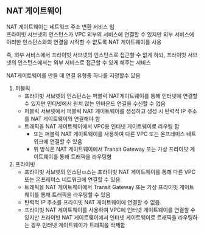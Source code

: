 ## NAT 게이트웨이
NAT 게이트웨이는 네트워크 주소 변환 서비스 임  
프라이빗 서브넷의 인스턴스가 VPC 외부의 서비스에 연결할 수 있지만 외부 서비스에 이러한 인스턴스와의 연결을 시작할 수 없도록 NAT 게이트웨이를 사용  
  
즉, 외부 서비스에서 프라이빗 서브넷의 인스턴스로 접근할 수 없게 하되, 프라이빗 서브넷의 인스턴스에서는 외부 서비스로 접근할 수 있게 해주는 서비스  
  
NAT게이트웨이를 만들 때 연결 유형중 하나를 지정할수 있음
1. 퍼블릭
    * 프라이빗 서브넷의 인스턴스는 퍼블릭 NAT게이트웨이를 통해 인터넷에 연결할 수 있지만 인터넷에서 원치 않는 인바운드 연결을 수신할 수 없음  
    * 퍼블릭 서브넷에서 퍼블릭 NAT 게이트웨이를 생성하고 생성 시 탄력적 IP 주소를 NAT 게이트웨이와 연결해야 함
    * 트래픽을 NAT 게이트웨이에서 VPC용 인터넷 게이트웨이로 라우팅 함
        * 또는 퍼블릭 NAT 게이트웨이를 사용하여 다른 VPC 또는 온프레미스 네트워크에 연결할 수 있음
        * 위 방식은 NAT 게이트웨이에서 Transit Gateway 또는 가상 프라이빗 게이트웨이를 통해 트래픽을 라우팅함 
2. 프라이빗
    * 프라이빗 서브넷의 인스턴ㅁ스는 프라이빗 NAT 게이트웨이를 통해 다른 VPC 또는 온프레미스 네트워크에 연결할 수 있음
    * 트래픽을 NAT 게이트웨이에서 Transit Gateway 또는 가상 프라이빗 게이트웨이를 통해 트래픽을 라우팅할 수 있음
    * 탄력적 IP 주소를 프라이빗 NAT 게이트웨이에 연결할 수 없음.
    * 프라이빗 NAT 게이트웨이를 사용하여 VPC에 인터넷 게이트웨이를 연결할 수 있지만 프라이빗 NAT 게이트웨이에서 인터넷 게이트웨이로 트래픽을 라우팅하는 경우 인터넷 게이트웨이가 트래픽을 삭제함